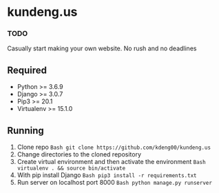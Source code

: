 # kundeng.us

### TODO
Casually start making your own website. No rush and no deadlines



## Required
* Python >= 3.6.9
* Django >= 3.0.7
* Pip3 >= 20.1
* Virtualenv >= 15.1.0


## Running
1. Clone repo
```Bash git clone https://github.com/kdeng00/kundeng.us```
2. Change directories to the cloned repository
3. Create virtual environment and then activate the environment
```Bash virtualenv . && source bin/activate```
4. With pip install Django
```Bash pip3 install -r requirements.txt```
5. Run server on localhost port 8000
```Bash python manage.py runserver```
